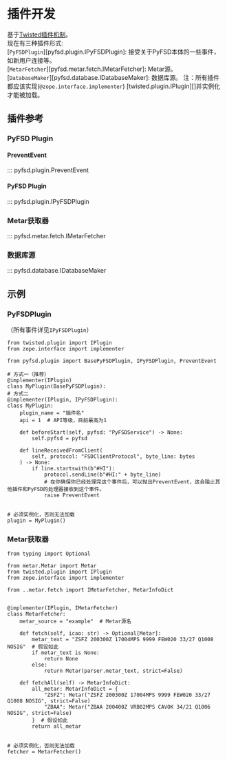 # 插件开发
基于[Twisted插件机制](https://docs.twisted.org/en/stable/core/howto/plugin.html)。  
现在有三种插件形式:  
[`PyFSDPlugin`][pyfsd.plugin.IPyFSDPlugin]: 接受关于PyFSD本体的一些事件，如新用户连接等。  
[`MetarFetcher`][pyfsd.metar.fetch.IMetarFetcher]: Metar源。  
[`DatabaseMaker`][pyfsd.database.IDatabaseMaker]: 数据库源。
注：所有插件都应该实现(`@zope.interface.implementer`) [twisted.plugin.IPlugin][]并实例化才能被加载。  
## 插件参考
### PyFSD Plugin
#### PreventEvent
::: pyfsd.plugin.PreventEvent
#### PyFSD Plugin
::: pyfsd.plugin.IPyFSDPlugin
### Metar获取器
::: pyfsd.metar.fetch.IMetarFetcher
### 数据库源
::: pyfsd.database.IDatabaseMaker
## 示例
### PyFSDPlugin
（所有事件详见`IPyFSDPlugin`）
```python3
from twisted.plugin import IPlugin
from zope.interface import implementer

from pyfsd.plugin import BasePyFSDPlugin, IPyFSDPlugin, PreventEvent

# 方式一（推荐）
@implementer(IPlugin)
class MyPlugin(BasePyFSDPlugin):
# 方式二
@implementer(IPlugin, IPyFSDPlugin):
class MyPlugin:
    plugin_name = "插件名"
    api = 1  # API等级，目前最高为1
    
    def beforeStart(self, pyfsd: "PyFSDService") -> None:
        self.pyfsd = pyfsd

    def lineReceivedFromClient(
        self, protocol: "FSDClientProtocol", byte_line: bytes
    ) -> None:
        if line.startswith(b"#HI"):
            protocol.sendLine(b"#HI:" + byte_line)
            # 在你确保你已经处理完这个事件后，可以抛出PreventEvent，这会阻止其他插件和PyFSD的处理器接收到这个事件。
            raise PreventEvent
            

# 必须实例化，否则无法加载
plugin = MyPlugin()
```
### Metar获取器
```python3
from typing import Optional

from metar.Metar import Metar
from twisted.plugin import IPlugin
from zope.interface import implementer

from ..metar.fetch import IMetarFetcher, MetarInfoDict


@implementer(IPlugin, IMetarFetcher)
class MetarFetcher:
    metar_source = "example"  # Metar源名

    def fetch(self, icao: str) -> Optional[Metar]:
        metar_text = "ZSFZ 200300Z 17004MPS 9999 FEW020 33/27 Q1008 NOSIG"  # 假设如此
        if metar_text is None:
            return None
        else:
            return Metar(parser.metar_text, strict=False)

    def fetchAll(self) -> MetarInfoDict:
        all_metar: MetarInfoDict = {
            "ZSFZ": Metar("ZSFZ 200300Z 17004MPS 9999 FEW020 33/27 Q1008 NOSIG", strict=False)
            "ZBAA": Metar("ZBAA 200400Z VRB02MPS CAVOK 34/21 Q1006 NOSIG", strict=False)
        }  # 假设如此
        return all_metar


# 必须实例化，否则无法加载
fetcher = MetarFetcher()
```

